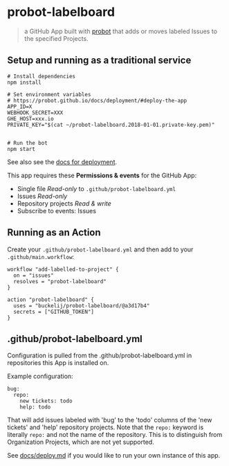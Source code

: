# probot-labelboard

> a GitHub App built with [probot](https://github.com/probot/probot) that
> adds or moves labeled Issues to the specified Projects.


## Setup and running as a traditional service

```
# Install dependencies
npm install

# Set environment variables
# https://probot.github.io/docs/deployment/#deploy-the-app
APP_ID=X
WEBHOOK_SECRET=XXX
GHE_HOST=xxx.io
PRIVATE_KEY="$(cat ~/probot-labelboard.2018-01-01.private-key.pem)"


# Run the bot
npm start
```

See also see the [docs for deployment](https://probot.github.io/docs/deployment/).

This app requires these **Permissions & events** for the GitHub App:

* Single file *Read-only* to `.github/probot-labelboard.yml`
* Issues *Read-only*
* Repository projects *Read & write*
* Subscribe to events: Issues

## Running as an Action

Create your `.github/probot-labelboard.yml` and then add to your `.github/main.workflow`:

```
workflow "add-labelled-to-project" {
  on = "issues"
  resolves = "probot-labelboard"
}

action "probot-labelboard" {
  uses = "buckelij/probot-labelboard/@a3d17b4"
  secrets = ["GITHUB_TOKEN"]
}
```

## .github/probot-labelboard.yml

Configuration is pulled from the .github/probot-labelboard.yml in repositories this App is installed on. 

Example configuration:

```
bug:
  repo:
    new tickets: todo
    help: todo
```

That will add issues labeled with 'bug' to the 'todo' columns of the 'new tickets' and 'help'
repository projects. Note that the `repo:` keyword is literally `repo:` and not the name of
the repository. This is to distinguish from Organization Projects, which are not yet supported.

See [docs/deploy.md](docs/deploy.md) if you would like to run your own instance of this app.
